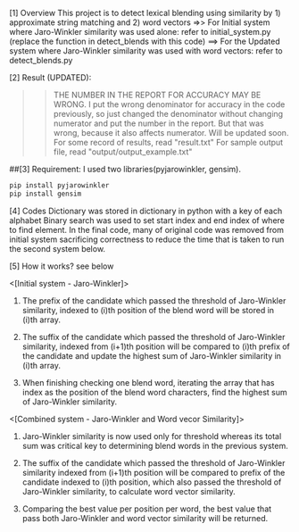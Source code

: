 [1] Overview
This project is to detect lexical blending using similarity by 1) approximate string matching and 2) word vectors
=>> For Initial system where Jaro-Winkler similarity was used alone:
        refer to initial_system.py (replace the function in detect_blends with this code)
==> For the Updated system where Jaro-Winkler similarity was used with word vectors:
	refer to detect_blends.py 


[2] Result (UPDATED):
>> THE NUMBER IN THE REPORT FOR ACCURACY MAY BE WRONG. 
I put the wrong denominator for accuracy in the code previously, so just changed the denominator without changing numerator and put the number in the report. But that was wrong, because it also affects numerator. Will be updated soon. 
>> For some record of results, read "result.txt"
>> For sample output file, read "output/output_example.txt"


##[3] Requirement:
I used two libraries(pyjarowinkler, gensim).
```bash
pip install pyjarowinkler
pip install gensim
```

[4] Codes
Dictionary was stored in dictionary in python with a key of each alphabet
Binary search was used to set start index and end index of where to find element.
In the final code, many of original code was removed from initial system sacrificing correctness to reduce the time that is taken to run the second system below. 


[5] How it works? see below

  <[Initial system - Jaro-Winkler]>
1. The prefix of the candidate which passed the threshold of Jaro-Winkler similarity, 
indexed to (i)th position of the blend word will be stored in (i)th array.

2. The suffix of the candidate which passed the threshold of Jaro-Winkler similarity, 
indexed from (i+1)th position will be compared to (i)th prefix of the candidate 
and update the highest sum of Jaro-Winkler similarity in (i)th array. 

3. When finishing checking one blend word, iterating the array that has index as the position of the blend word characters, 
find the highest sum of Jaro-Winkler similarity.


  <[Combined system - Jaro-Winkler and Word vecor Similarity]>
1. Jaro-Winkler similarity is now used only for threshold 
whereas its total sum was critical key to determining blend words in the previous system. 

2. The suffix of the candidate which passed the threshold of Jaro-Winkler similarity 
indexed from (i+1)th position will be compared to prefix of the candidate indexed to (i)th position, 
which also passed the threshold of Jaro-Winkler similarity, to calculate word vector similarity.

3. Comparing the best value per position per word, the best value that pass both Jaro-Winkler and word vector similarity will be returned.
